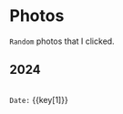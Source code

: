 # Photos
`Random` photos that I clicked.

## 2024

<div style="display: flex; flex-wrap: wrap; gap: 20px">
<div style="width: 300px" v-for="key in photos">
<img :src="key[0]" style="width: 100%"/>

`Date:` {{key[1]}}

</div>
</div>



<script setup>

    const photos = [
        ["/photos/1.jpg", "2024-07-27"], 
        ["/photos/2.jpg", "2002-08-03"], 
        ["/photos/3.jpg", "2024-02-24"],
        ["/photos/4.jpg", "2024-08-24"],
        ["/photos/5.jpg", "2024-11-01"],
        ["/photos/6.jpg", "2024-07-09"],
        ["/photos/7.jpg", "2024-11-03"],
        ["/photos/8.jpg", "2024-06-25"],
        ["/photos/9.jpg", "2024-10-09"],
        ["/photos/10.jpg", "2024-03-11"],
        ["/photos/11.jpg", "2024-01-04"],
        ["/photos/12.jpg", "2024-08-20"],
        ["/photos/13.jpg", "2024-09-10"],
        ["/photos/14.jpg", "2024-02-16"],
        ["/photos/15.jpg", "2024-02-25"],
        ["/photos/16.jpg", "2024-11-05"],
        ["/photos/17.jpg", "2024-04-10"],
        ["/photos/18.jpg", "2024-03-06"],
        ["/photos/19.jpg", "2024-09-08"],
        ["/photos/20.jpg", "2024-09-30"],
        ["/photos/21.jpg", "2024-08-24"],
        ["/photos/22.jpg", "2024-05-06"],
        ]

</script>